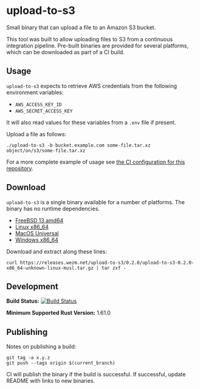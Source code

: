 upload-to-s3
============

Small binary that can upload a file to an Amazon S3 bucket.

This tool was built to allow uploading files to S3 from a continuous
integration pipeline. Pre-built binaries are provided for several platforms,
which can be downloaded as part of a CI build.

Usage
-----

`upload-to-s3` expects to retrieve AWS credentials from the following
environment variables:

* `AWS_ACCESS_KEY_ID`
* `AWS_SECRET_ACCESS_KEY`

It will also read values for these variables from a `.env` file if present.

Upload a file as follows:

    ./upload-to-s3 -b bucket.example.com some-file.tar.xz object/on/s3/some-file.tar.xz

For a more complete example of usage see [the CI configuration for this
repository][repo].


Download
--------

`upload-to-s3` is a single binary available for a number of platforms. The binary
has no runtime dependencies.

* [FreeBSD 13 amd64](https://releases.wezm.net/upload-to-s3/0.2.0/upload-to-s3-0.2.0-amd64-unknown-freebsd.tar.gz)
* [Linux x86\_64](https://releases.wezm.net/upload-to-s3/0.2.0/upload-to-s3-0.2.0-x86_64-unknown-linux-musl.tar.gz)
* [MacOS Universal](https://releases.wezm.net/upload-to-s3/0.2.0/upload-to-s3-0.2.0-universal-apple-darwin.tar.gz)
* [Windows x86\_64](https://releases.wezm.net/upload-to-s3/0.2.0/upload-to-s3-0.2.0-x86_64-pc-windows-msvc.zip)

Download and extract along these lines:

    curl https://releases.wezm.net/upload-to-s3/0.2.0/upload-to-s3-0.2.0-x86_64-unknown-linux-musl.tar.gz | tar zxf -

Development
-----------

**Build Status:** [![Build Status](https://api.cirrus-ci.com/github/wezm/upload-to-s3.svg)](https://cirrus-ci.com/github/wezm/upload-to-s3)

**Minimum Supported Rust Version:** 1.61.0

Publishing
----------

Notes on publishing a build:

    git tag -a x.y.z
    git push --tags origin $(current_branch)

CI will publish the binary if the build is successful. If successful, update
README with links to new binaries.

[rustup]: https://www.rust-lang.org/tools/install
[repo]: https://github.com/wezm/upload-to-s3
